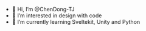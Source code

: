 - 👋 Hi, I’m @ChenDong-TJ
- 👀 I’m interested in design with code
- 🌱 I’m currently learning Sveltekit, Unity and Python
<!---
ChenDong-TJ/ChenDong-TJ is a ✨ special ✨ repository because its `README.md` (this file) appears on your GitHub profile.
You can click the Preview link to take a look at your changes.
--->
